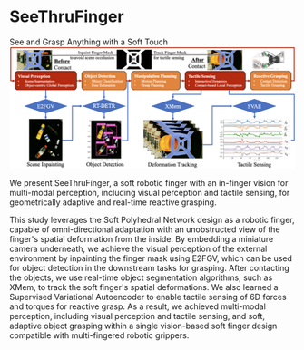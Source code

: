 # SeeThruFinger
See and Grasp Anything with a Soft Touch
![fig-PaperOverview](./tools/fig-PaperOverview.png)

We present SeeThruFinger, a soft robotic finger with an in-finger vision for multi-modal perception, including visual perception and tactile sensing, for geometrically adaptive and real-time reactive grasping. 

This study leverages the Soft Polyhedral Network design as a robotic finger, capable of omni-directional adaptation with an unobstructed view of the finger's spatial deformation from the inside. By embedding a miniature camera underneath, we achieve the visual perception of the external environment by inpainting the finger mask using E2FGV, which can be used for object detection in the downstream tasks for grasping. After contacting the objects, we use real-time object segmentation algorithms, such as XMem, to track the soft finger's spatial deformations. We also learned a Supervised Variational Autoencoder to enable tactile sensing of 6D forces and torques for reactive grasp. As a result, we achieved multi-modal perception, including visual perception and tactile sensing, and soft, adaptive object grasping within a single vision-based soft finger design compatible with multi-fingered robotic grippers.

